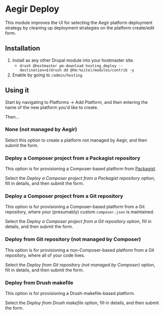 Aegir Deploy
=============

This module improves the UI for selecting the Aegir platform deployment strategy by cleaning up deployment strategies on the platform create/edit form.

Installation
------------

1. Install as any other Drupal module into your hostmaster site.
    * `drush @hostmaster pm-download hosting_deploy --destination=$(drush dd @hm:%site)/modules/contrib -y`
2. Enable by going to `/admin/hosting`.

Using it
--------

Start by navigating to Platforms -> Add Platform, and then entering the name of the new platform you'd like to create.

Then...

### None (not managed by Aegir)

Select this option to create a platform not managed by Aegir, and then submit the form.

### Deploy a Composer project from a Packagist repository

This option is for provisioning a Composer-based platform from [Packagist](https://packagist.org/).

Select the *Deploy a Composer project from a Packagist repository* option, fill in details, and then submit the form.

### Deploy a Composer project from a Git repository

This option is for provisioning a Composer-based platform from a Git repository, where your (presumably) custom `composer.json` is maintained.

Select the *Deploy a Composer project from a Git repository* option, fill in details, and then submit the form.

### Deploy from Git repository (not managed by Composer)

This option is for provisioning a non-Composer-based platform from a Git repository, where all of your code lives.

Select the *Deploy from Git repository (not managed by Composer)* option, fill in details, and then submit the form.

### Deploy from Drush makefile

This option is for provisioning a Drush-makefile-based platform.

Select the *Deploy from Drush makefile* option, fill in details, and then submit the form.
